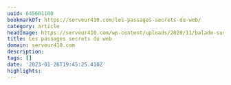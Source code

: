 ```yaml
---
uuid: 645601100
bookmarkOf: https://serveur410.com/les-passages-secrets-du-web/
category: article
headImage: https://serveur410.com/wp-content/uploads/2020/11/balade-sur-le-web-cover.png
title: Les passages secrets du web
domain: serveur410.com
description:
tags: []
date: '2023-01-26T19:45:25.410Z'
highlights:
---
```



